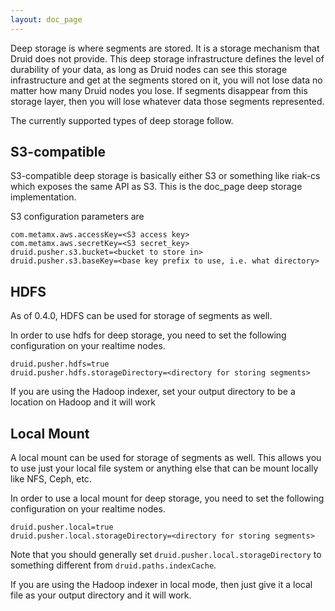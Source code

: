 ```yaml
---
layout: doc_page
---
```

Deep storage is where segments are stored.  It is a storage mechanism that Druid does not provide.  This deep storage infrastructure defines the level of durability of your data, as long as Druid nodes can see this storage infrastructure and get at the segments stored on it, you will not lose data no matter how many Druid nodes you lose.  If segments disappear from this storage layer, then you will lose whatever data those segments represented.

The currently supported types of deep storage follow.

## S3-compatible

S3-compatible deep storage is basically either S3 or something like riak-cs which exposes the same API as S3.  This is the doc_page deep storage implementation.

S3 configuration parameters are

    com.metamx.aws.accessKey=<S3 access key>
    com.metamx.aws.secretKey=<S3 secret_key>
    druid.pusher.s3.bucket=<bucket to store in>
    druid.pusher.s3.baseKey=<base key prefix to use, i.e. what directory>

## HDFS

As of 0.4.0, HDFS can be used for storage of segments as well.  

In order to use hdfs for deep storage, you need to set the following configuration on your realtime nodes.

    druid.pusher.hdfs=true
    druid.pusher.hdfs.storageDirectory=<directory for storing segments>

If you are using the Hadoop indexer, set your output directory to be a location on Hadoop and it will work


## Local Mount

A local mount can be used for storage of segments as well.  This allows you to use just your local file system or anything else that can be mount locally like NFS, Ceph, etc.

In order to use a local mount for deep storage, you need to set the following configuration on your realtime nodes.

    druid.pusher.local=true
    druid.pusher.local.storageDirectory=<directory for storing segments>

Note that you should generally set `druid.pusher.local.storageDirectory` to something different from `druid.paths.indexCache`.

If you are using the Hadoop indexer in local mode, then just give it a local file as your output directory and it will work.
